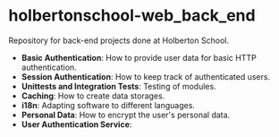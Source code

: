 # holbertonschool-web_back_end
Repository for back-end projects done at Holberton School.

- **Basic Authentication**: How to provide user data for basic HTTP authentication.
- **Session Authentication**: How to keep track of authenticated users.
- **Unittests and Integration Tests**: Testing of modules.
- **Caching**: How to create data storages.
- **i18n**: Adapting software to different languages.
- **Personal Data**: How to encrypt the user's personal data.
- **User Authentication Service**:
